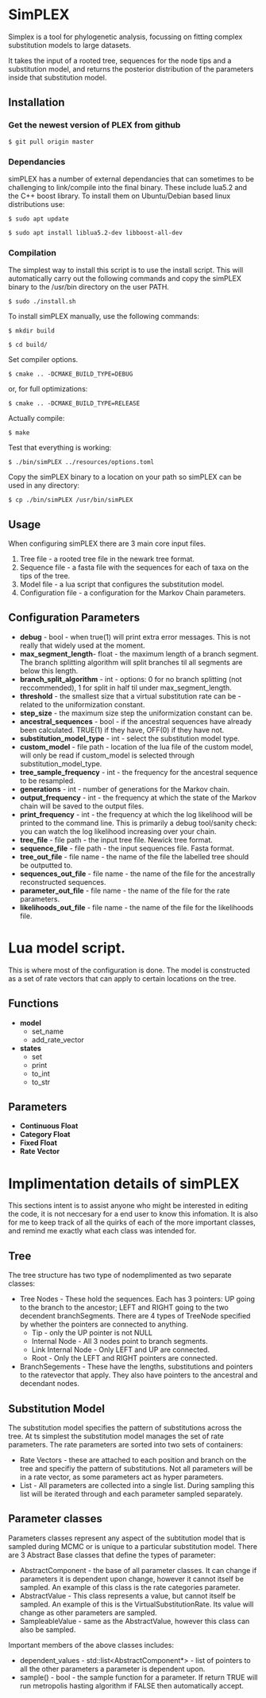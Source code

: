 # SimPLEX
Simplex is a tool for phylogenetic analysis, focussing on fitting complex substitution models to large datasets.

It takes the input of a rooted tree, sequences for the node tips and a substitution model, and returns the posterior distribution of the parameters inside that substitution model.

## Installation

### Get the newest version of PLEX from github

	$ git pull origin master

### Dependancies
simPLEX has a number of external dependancies that can sometimes to be challenging to link/compile into the final binary. These include lua5.2 and the C++ boost library. To install them on Ubuntu/Debian based linux distributions use:

	$ sudo apt update
	
	$ sudo apt install liblua5.2-dev libboost-all-dev
	
### Compilation
The simplest way to install this script is to use the install script. This will automatically carry out the following commands and copy the simPLEX binary to the /usr/bin directory on the user PATH.

	$ sudo ./install.sh
	
To install simPLEX manually, use the following commands: 

	$ mkdir build
	
	$ cd build/

Set compiler options.

	$ cmake .. -DCMAKE_BUILD_TYPE=DEBUG	

or, for full optimizations:
	
	$ cmake .. -DCMAKE_BUILD_TYPE=RELEASE

Actually compile:

	$ make
	
Test that everything is working:

	$ ./bin/simPLEX ../resources/options.toml
	
Copy the simPLEX binary to a location on your path so simPLEX can be used in any directory:

	$ cp ./bin/simPLEX /usr/bin/simPLEX

## Usage

When configuring simPLEX there are 3 main core input files.

1. Tree file - a rooted tree file in the newark tree format.
2. Sequence file - a fasta file with the sequences for each of taxa on the tips of the tree.
3. Model file - a lua script that configures the substitution model.
4. Configuration file - a configuration for the Markov Chain parameters.

## Configuration Parameters

* **debug** - bool - when true(1) will print extra error messages. This is not really that widely used at the moment.
* **max_segment_length**- float - the maximum length of a branch segment. The branch splitting algorithm will split branches til all segments are below this length.
* **branch_split_algorithm** - int - options: 0 for no branch splitting (not reccommended), 1 for split in half til under max_segment_length.
* **threshold** - the smallest size that a virtual substitution rate can be - related to the uniformization constant.
* **step_size** - the maximum size step the uniformization constant can be.
* **ancestral_sequences** - bool - if the ancestral sequences have already been calculated. TRUE(1) if they have, OFF(0) if they have not.
* **substitution_model_type** - int - select the substitution model type.
* **custom_model** - file path - location of the lua file of the custom model, will only be read if custom_model is selected through substitution_model_type.
* **tree_sample_frequency** - int - the frequency for the ancestral sequence to be resampled.
* **generations** - int - number of generations for the Markov chain.
* **output_frequency** - int - the frequency at which the state of the Markov chain will be saved to the output files.
* **print_frequency** - int - the frequency at which the log likelihood will be printed to the command line. This is primarily a debug tool/sanity check: you can watch the log likelihood increasing over your chain.
* **tree_file** - file path - the input tree file. Newick tree format.
* **sequence_file** - file path - the input sequences file. Fasta format.
* **tree_out_file** - file name - the name of the file the labelled tree should be outputted to.
* **sequences_out_file** - file name - the name of the file for the ancestrally reconstructed sequences.
* **parameter_out_file** - file name - the name of the file for the rate parameters.
* **likelihoods_out_file** - file name - the name of the file for the likelihoods file.

# Lua model script.

This is where most of the configuration is done. The model is constructed as a set of rate vectors that can apply to certain locations on the tree.

## Functions
* **model**
  * set_name
  * add_rate_vector
* **states**
  * set
  * print
  * to_int
  * to_str
  
## Parameters
* **Continuous Float**
* **Category Float**
* **Fixed Float**
* **Rate Vector**

# Implimentation details of simPLEX

This sections intent is to assist anyone who might be interested in editing the code, it is not neccesary for a end user to know this infomation. It is also for me to keep track of all the quirks of each of the more important classes, and remind me exactly what each class was intended for.

## Tree
The tree structure has two type of nodemplimented as two separate classes:

* Tree Nodes - These hold the sequences. Each has 3 pointers: UP going to the branch to the ancestor; LEFT and RIGHT going to the two decendent branchSegments. There are 4 types of TreeNode specified by whether the pointers are connected to anything.
  * Tip - only the UP pointer is not NULL
  * Internal Node - All 3 nodes point to branch segments.
  * Link Internal Node - Only LEFT and UP are connected.
  * Root - Only the LEFT and RIGHT pointers are connected.
* BranchSegements - These have the lengths, substitutions and pointers to the ratevector that apply. They also have pointers to the ancestral and decendant nodes.

## Substitution Model
The substitution model specifies the pattern of substitutions across the tree. At ts simplest the substitution model manages the set of rate parameters. The rate parameters are sorted into two sets of containers:

* Rate Vectors - these are attached to each position and branch on the tree and specifiy the pattern of substitutions. Not all parameters will be in a rate vector, as some parameters act as hyper parameters.
* List - All parameters are collected into a single list. During sampling this list will be iterated through and each parameter sampled separately.

## Parameter classes
Parameters classes represent any aspect of the subtitution model that is sampled during MCMC or is unique to a particular substitution model. There are 3 Abstract Base classes that define the types of parameter:

* AbstractComponent - the base of all parameter classes. It can change if parameters it is dependent upon change, however it cannot itself be sampled. An example of this class is the rate categories parameter.
* AbstractValue - This class represents a value, but cannot itself be sampled. An example of this is the VirtualSubstitutionRate. Its value will change as other parameters are sampled.
* SampleableValue - same as the AbstractValue, however this class can also be sampled.

Important members of the above classes includes:

* dependent_values - std::list<AbstractComponent*> - list of pointers to all the other parameters a parameter is dependent upon.
* sample() - bool - the sample function for a parameter. If return TRUE will run metropolis hasting algorithm if FALSE then automatically accept.
